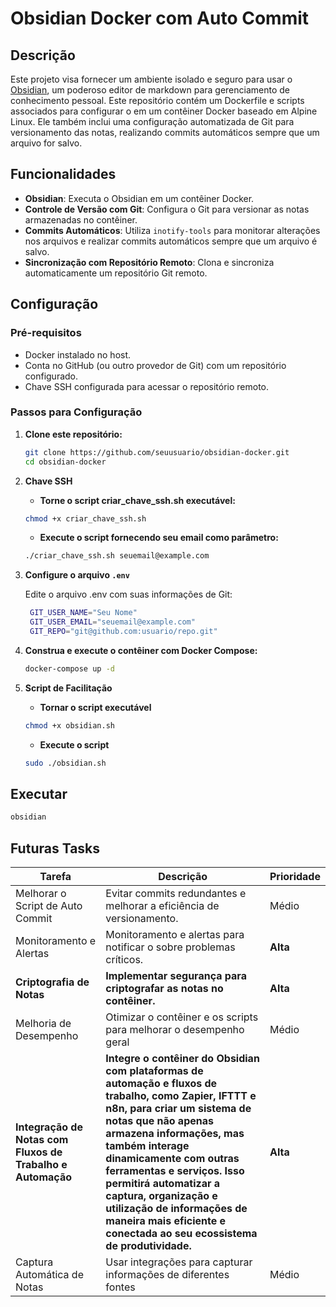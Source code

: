 # Obsidian Docker com Auto Commit

## Descrição

Este projeto visa fornecer um ambiente isolado e seguro para usar o [Obsidian](https://obsidian.md/), um poderoso editor de markdown para gerenciamento de conhecimento pessoal. Este repositório contém um Dockerfile e scripts associados para configurar o  em um contêiner Docker baseado em Alpine Linux. Ele também inclui uma configuração automatizada de Git para versionamento das notas, realizando commits automáticos sempre que um arquivo for salvo.

## Funcionalidades

- **Obsidian**: Executa o Obsidian em um contêiner Docker.
- **Controle de Versão com Git**: Configura o Git para versionar as notas armazenadas no contêiner.
- **Commits Automáticos**: Utiliza `inotify-tools` para monitorar alterações nos arquivos e realizar commits automáticos sempre que um arquivo é salvo.
- **Sincronização com Repositório Remoto**: Clona e sincroniza automaticamente um repositório Git remoto.

## Configuração

### Pré-requisitos

- Docker instalado no host.
- Conta no GitHub (ou outro provedor de Git) com um repositório configurado.
- Chave SSH configurada para acessar o repositório remoto.

### Passos para Configuração

1. **Clone este repositório:**

   ```sh
   git clone https://github.com/seuusuario/obsidian-docker.git
   cd obsidian-docker
   ```

2. **Chave SSH**

    - **Torne o script criar_chave_ssh.sh executável:**

    ```sh
    chmod +x criar_chave_ssh.sh
    ```

    - **Execute o script fornecendo seu email como parâmetro:**

    ```sh
    ./criar_chave_ssh.sh seuemail@example.com
    ```

3. **Configure o arquivo `.env`**

    Edite o arquivo .env com suas informações de Git:

   ```sh
    GIT_USER_NAME="Seu Nome"
    GIT_USER_EMAIL="seuemail@example.com"
    GIT_REPO="git@github.com:usuario/repo.git"
   ```

4. **Construa e execute o contêiner com Docker Compose:**

    ```sh
    docker-compose up -d
    ```

5. **Script de Facilitação**

    - **Tornar o script executável**

    ```sh
    chmod +x obsidian.sh
    ```

    - **Execute o script**

    ```sh
    sudo ./obsidian.sh
    ```

## Executar

```sh
obsidian
```

## Futuras Tasks

| Tarefa                               | Descrição                                                            | Prioridade |
|--------------------------------------|----------------------------------------------------------------------|------------|
| Melhorar o Script de Auto Commit     | Evitar commits redundantes e melhorar a eficiência de versionamento. | Médio      |
| Monitoramento e Alertas              | Monitoramento e alertas para notificar o sobre  problemas críticos.  | **Alta**   |
| **Criptografia de Notas**            | **Implementar segurança para criptografar as notas no contêiner.**   | **Alta**   |
| Melhoria de Desempenho               | Otimizar o contêiner e os scripts para melhorar o desempenho geral   | Médio      |
| **Integração de Notas com Fluxos de Trabalho e Automação** | **Integre o contêiner do Obsidian com plataformas de automação e fluxos de trabalho, como Zapier, IFTTT e n8n, para criar um sistema de notas que não apenas armazena informações, mas também interage dinamicamente com outras ferramentas e serviços. Isso permitirá automatizar a captura, organização e utilização de informações de maneira mais eficiente e conectada ao seu ecossistema de produtividade.** | **Alta**   |
| Captura Automática de Notas           |  Usar integrações para capturar informações de diferentes fontes    | Médio      |
